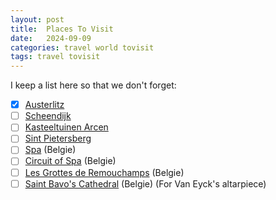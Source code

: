 ```yaml
---
layout: post
title:  Places To Visit
date:   2024-09-09
categories: travel world tovisit
tags: travel tovisit
---
```



I keep a list here so that we don't forget:

- [x] [Austerlitz][austerlitz]
- [ ] [Scheendijk][scheendijk]
- [ ] [Kasteeltuinen Arcen][arcen]
- [ ] [Sint Pietersberg][sintpietersberg]
- [ ] [Spa][spa] (Belgie)
- [ ] [Circuit of Spa][f1spa] (Belgie)
- [ ] [Les Grottes de Remouchamps][remouchamps] (Belgie)
- [ ] [Saint Bavo's Cathedral][saintbavo] (Belgie) (For Van Eyck's altarpiece)

[austerlitz]: https://maps.app.goo.gl/mTeCQdH68UqZdoHVA
[scheendijk]: https://maps.app.goo.gl/qAnbNEFs4L7Rtee38
[arcen]: https://maps.app.goo.gl/wbFbR4mLAGDTwmzj8
[sintpietersberg]: https://maps.app.goo.gl/rkphkK5pE1xYL4Jd9
[spa]: https://maps.app.goo.gl/4ZBKXVbKhArdyUfX9
[f1spa]: https://maps.app.goo.gl/ErWEKP7kBf7TQkCr7
[remouchamps]: https://maps.app.goo.gl/GFEUvyesRrwTXWbd7
[saintbavo]: https://maps.app.goo.gl/BsSBtXqTjrWt7x4y9